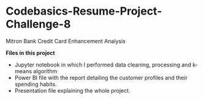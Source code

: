 # Codebasics-Resume-Project-Challenge-8
Mitron Bank Credit Card Enhancement Analysis

**Files in this project**
- Jupyter notebook in which I performed data cleaning, processing and k-means algorithm
- Power BI file with the report detailing the customer profiles and their spending habits.
- Presentation file explaining the whole project.
